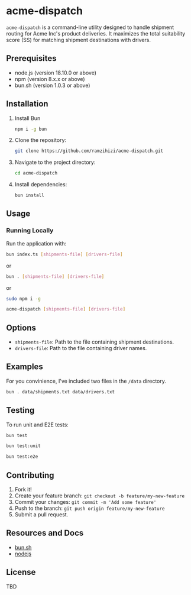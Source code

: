 # acme-dispatch

`acme-dispatch` is a command-line utility designed to handle shipment routing for Acme Inc's product deliveries. It maximizes the total suitability score (SS) for matching shipment destinations with drivers.

## Prerequisites

- node.js (version 18.10.0 or above)
- npm (version 8.x.x or above)
- bun.sh (version 1.0.3 or above)

## Installation

1. Install Bun

   ```bash
   npm i -g bun
   ```

2. Clone the repository:

   ```bash
   git clone https://github.com/ramzihizi/acme-dispatch.git
   ```

3. Navigate to the project directory:

   ```bash
   cd acme-dispatch
   ```

4. Install dependencies:

   ```bash
   bun install
   ```

## Usage

### Running Locally

Run the application with:

```bash
bun index.ts [shipments-file] [drivers-file]
```

or

```bash
bun . [shipments-file] [drivers-file]
```

or

```bash
sudo npm i -g
```

```bash
acme-dispatch [shipments-file] [drivers-file]
```

## Options

- `shipments-file`: Path to the file containing shipment destinations.
- `drivers-file`: Path to the file containing driver names.

## Examples

For you convinience, I've included two files in the `/data` directory.

```bash
bun . data/shipments.txt data/drivers.txt
```

## Testing

To run unit and E2E tests:

```bash
bun test
```

```bash
bun test:unit
```

```bash
bun test:e2e
```

## Contributing

1. Fork it!
2. Create your feature branch: `git checkout -b feature/my-new-feature`
3. Commit your changes: `git commit -m 'Add some feature'`
4. Push to the branch: `git push origin feature/my-new-feature`
5. Submit a pull request.

## Resources and Docs

- [bun.sh](https://bun.sh/docs)
- [nodejs](https://nodejs.org/en)

## License

TBD
